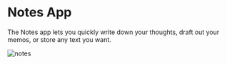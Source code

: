 # Notes App

The Notes app lets you quickly write down your thoughts, draft out your memos, or store any text you want.

![notes](https://user-images.githubusercontent.com/54041968/134891644-1a700c50-d189-4d5d-95db-c3ae871e4cd9.png)


